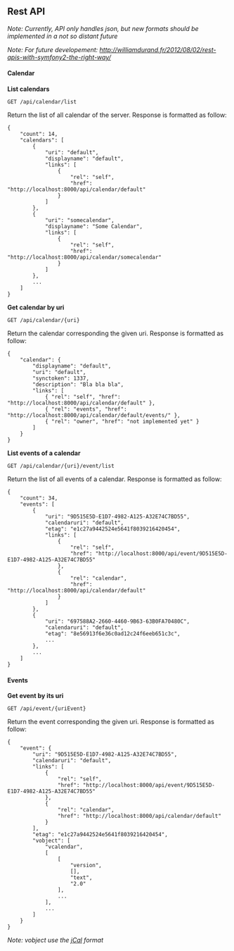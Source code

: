 ## Rest API

*Note: Currently, API only handles json, but new formats should be implemented in a not so distant future*

*Note: For future developement: http://williamdurand.fr/2012/08/02/rest-apis-with-symfony2-the-right-way/*

#### Calendar

**List calendars**

```
GET /api/calendar/list
```

Return the list of all calendar of the server. Response is formatted as follow:

```
{
    "count": 14,
    "calendars": [
        {
            "uri": "default",
            "displayname": "default",
            "links": [
                {
                    "rel": "self",
                    "href": "http://localhost:8000/api/calendar/default"
                }
            ]
        },
        {
            "uri": "somecalendar",
            "displayname": "Some Calendar",
            "links": [
                {
                    "rel": "self",
                    "href": "http://localhost:8000/api/calendar/somecalendar"
                }
            ]
        },
        ...
    ]
}
```

**Get calendar by uri**

```
GET /api/calendar/{uri}
```

Return the calendar corresponding the given uri. Response is formatted as follow:

```
{
    "calendar": {
        "displayname": "default",
        "uri": "default",
        "synctoken": 1337,
        "description": "Bla bla bla",
        "links": [
            { "rel": "self", "href": "http://localhost:8000/api/calendar/default" },
            { "rel": "events", "href": "http://localhost:8000/api/calendar/default/events/" },
            { "rel": "owner", "href": "not implemented yet" }
        ]
    }
}
```

**List events of a calendar**

```
GET /api/calendar/{uri}/event/list
```

Return the list of all events of a calendar. Response is formatted as follow:

```
{
    "count": 34,
    "events": [
        {
            "uri": "9D515E5D-E1D7-4982-A125-A32E74C7BD55",
            "calendaruri": "default",
            "etag": "e1c27a9442524e5641f8039216420454",
            "links": [
                {
                    "rel": "self",
                    "href": "http://localhost:8000/api/event/9D515E5D-E1D7-4982-A125-A32E74C7BD55"
                },
                {
                    "rel": "calendar",
                    "href": "http://localhost:8000/api/calendar/default"
                }
            ]
        },
        {
            "uri": "697588A2-2660-4460-9B63-63B0FA70480C",
            "calendaruri": "default",
            "etag": "8e56913f6e36c0ad12c24f6eeb651c3c",
            ...
        },
        ...
    ]
}
```


#### Events

**Get event by its uri**

```
GET /api/event/{uriEvent}
```

Return the event corresponding the given uri. Response is formatted as follow:

```
{
    "event": {
        "uri": "9D515E5D-E1D7-4982-A125-A32E74C7BD55",
        "calendaruri": "default",
        "links": [
            {
                "rel": "self",
                "href": "http://localhost:8000/api/event/9D515E5D-E1D7-4982-A125-A32E74C7BD55"
            },
            {
                "rel": "calendar",
                "href": "http://localhost:8000/api/calendar/default"
            }
        ],
        "etag": "e1c27a9442524e5641f8039216420454",
        "vobject": [
            "vcalendar",
            [
                [
                    "version",
                    [],
                    "text",
                    "2.0"
                ],
                ...
            ],
            ...
        ]
    }
}
```

*Note: vobject use the [jCal](http://tools.ietf.org/html/rfc7265) format*

